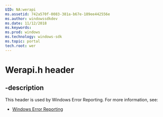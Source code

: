 ```yaml
---
UID: NA:werapi
ms.assetid: 742a570f-0083-381a-b67e-189ee442556e
ms.author: windowssdkdev
ms.date: 11/12/2018
ms.keywords: 
ms.prod: windows
ms.technology: windows-sdk
ms.topic: portal
tech.root: wer
---
```


# Werapi.h header


## -description


This header is used by Windows Error Reporting. For more information, see:

- [Windows Error Reporting](../_wer)
